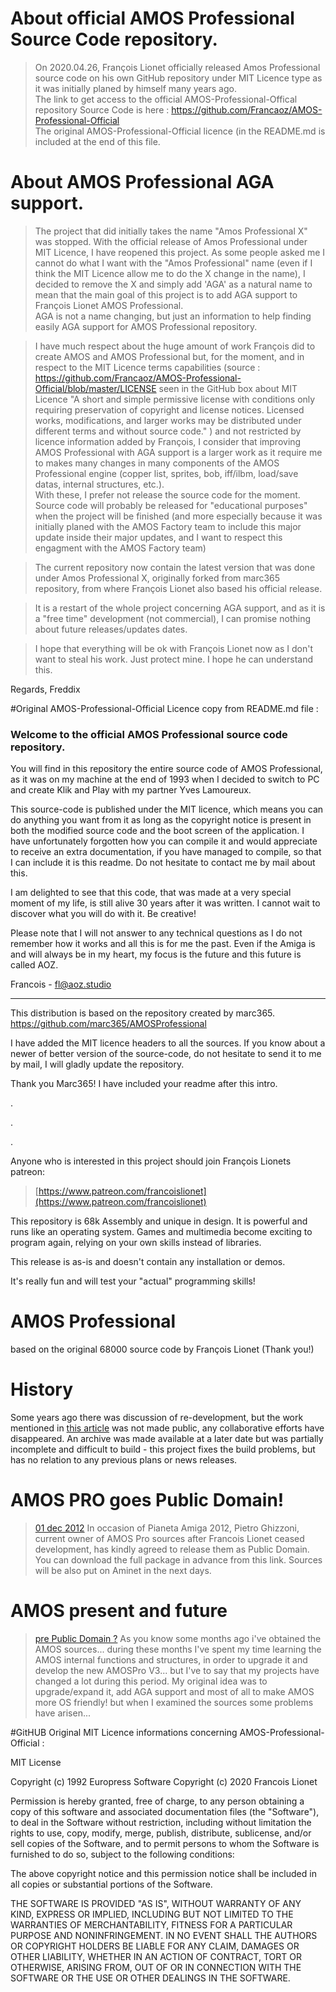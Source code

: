 # About official AMOS Professional Source Code repository.
> On 2020.04.26, François Lionet officially released Amos Professional source code on his own GitHub repository under MIT Licence type as it was initially planed by himself many years ago.<br>
> The link to get access to the official AMOS-Professional-Offical repository Source Code is here : https://github.com/Francaoz/AMOS-Professional-Official<br>
> The original AMOS-Professional-Official licence (in the README.md is included at the end of this file.<br>

# About AMOS Professional AGA support.
> The project that did initially takes the name "Amos Professional X" was stopped. With the official release of Amos Professional under MIT Licence, I have reopened this project. As some people asked me I cannot do what I want with the "Amos Professional" name (even if I think the MIT Licence allow me to do the X change in the name), I decided to remove the X and simply add 'AGA' as a natural name to mean that the main goal of this project is to add AGA support to François Lionet AMOS Professional.<br>
AGA is not a name changing, but just an information to help finding easily AGA support for AMOS Professional repository.

> I have much respect about the huge amount of work François did to create AMOS and AMOS Professional but, for the moment, and in respect to the MIT Licence terms capabilities (source : https://github.com/Francaoz/AMOS-Professional-Official/blob/master/LICENSE seen in the GitHub box about MIT Licence "A short and simple permissive license with conditions only requiring preservation of copyright and license notices. Licensed works, modifications, and larger works may be distributed under different terms and without source code." ) and not restricted by licence information added by François, I consider that improving AMOS Professional with AGA support is a larger work as it require me to makes many changes in many components of the AMOS Professional engine (copper list, sprites, bob, iff/ilbm, load/save datas, internal structures, etc.).<br>
With these, I prefer not release the source code for the moment.<br>
Source code will probably be released for "educational purposes" when the project will be finished (and more especially because it was initially planed with the AMOS Factory team to include this major update inside their major updates, and I want to respect this engagment with the AMOS Factory team)

> The current repository now contain the latest version that was done under Amos Professional X, originally forked from marc365 repository, from where François Lionet also based his official release.<br>

>It is a restart of the whole project concerning AGA support, and as it is a "free time" development (not commercial), I can promise nothing about future releases/updates dates.

>I hope that everything will be ok with François Lionet now as I don't want to steal his work. Just protect mine. I hope he can understand this.

Regards,
Freddix


#Original AMOS-Professional-Official Licence copy from README.md file :

### Welcome to the official AMOS Professional source code repository.

You will find in this repository the entire source code of AMOS Professional, as it was on my machine at the end of 1993 when I decided to switch to PC and create Klik and Play with my partner Yves Lamoureux.

This source-code is published under the MIT licence, which means you can do anything you want from it as long as the copyright notice is present in both the modified source code and the boot screen of the application. I have unfortunately forgotten how you can compile it and would appreciate to receive an extra documentation, if you have managed to compile, so that I can include it is this readme. Do not hesitate to contact me by mail about this.

I am delighted to see that this code, that was made at a very special moment of my life, is still alive 30 years after it was written. I cannot wait to discover what you will do with it. Be creative!

Please note that I will not answer to any technical questions as I do not remember how it works and all this is for me the past. Even if the Amiga is and will always be in my heart, my focus is the future and this future is called AOZ.

Francois - fl@aoz.studio

---

This distribution is based on the repository created by marc365. https://github.com/marc365/AMOSProfessional

I have added the MIT licence headers to all the sources. If you know about a newer of better version of the source-code, do not hesitate to send it to me by mail, I will gladly update the repository.

Thank you Marc365! I have included your readme after this intro.

.

.

.

Anyone who is interested in this project should join François Lionets patreon:

>[https://www.patreon.com/francoislionet](https://www.patreon.com/francoislionet)

This repository is 68k Assembly and unique in design. It is powerful and runs like an operating system. Games and multimedia become exciting to program again, relying on your own skills instead of libraries.

This release is as-is and doesn't contain any installation or demos.

It's really fun and will test your "actual" programming skills!

# AMOS Professional

based on the original 68000 source code by François Lionet (Thank you!)

# History
Some years ago there was discussion of re-development, but the work mentioned in [this article](http://www.amiworld.it/news/amos_upgrade_eng.html) was not made public, any collaborative efforts have disappeared. An archive was made available at a later date but was partially incomplete and difficult to build - this project fixes the build problems, but has no relation to any previous plans or news releases.

# AMOS PRO goes Public Domain!

> [01 dec 2012](https://web.archive.org/web/20130530022407/http://www.pianetaamiga.it)
In occasion of Pianeta Amiga 2012, Pietro Ghizzoni, current owner of AMOS Pro sources after Francois Lionet ceased development, has kindly agreed to release them as Public Domain. You can download the full package in advance from this link. Sources will be also put on Aminet in the next days.

# AMOS present and future

> [pre Public Domain ?](http://www.amiworld.it/news/amos_upgrade_eng.html)
As you know some months ago i've obtained the AMOS sources... during these months I've spent my time learning the AMOS internal functions and structures, in order to upgrade it and develop the new AMOSPro V3... but I've to say that my projects have changed a lot during this period. My original idea was to upgrade/expand it, add AGA support and most of all to make AMOS more OS friendly! but when I examined the sources some problems have arisen...


#GitHUB Original MIT Licence informations concerning AMOS-Professional-Official :

MIT License

Copyright (c) 1992 Europress Software
Copyright (c) 2020 Francois Lionet

Permission is hereby granted, free of charge, to any person obtaining a copy
of this software and associated documentation files (the "Software"), to deal
in the Software without restriction, including without limitation the rights
to use, copy, modify, merge, publish, distribute, sublicense, and/or sell
copies of the Software, and to permit persons to whom the Software is
furnished to do so, subject to the following conditions:

The above copyright notice and this permission notice shall be included in all
copies or substantial portions of the Software.

THE SOFTWARE IS PROVIDED "AS IS", WITHOUT WARRANTY OF ANY KIND, EXPRESS OR
IMPLIED, INCLUDING BUT NOT LIMITED TO THE WARRANTIES OF MERCHANTABILITY,
FITNESS FOR A PARTICULAR PURPOSE AND NONINFRINGEMENT. IN NO EVENT SHALL THE
AUTHORS OR COPYRIGHT HOLDERS BE LIABLE FOR ANY CLAIM, DAMAGES OR OTHER
LIABILITY, WHETHER IN AN ACTION OF CONTRACT, TORT OR OTHERWISE, ARISING FROM,
OUT OF OR IN CONNECTION WITH THE SOFTWARE OR THE USE OR OTHER DEALINGS IN THE
SOFTWARE.
